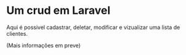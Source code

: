 # Um crud em Laravel

Aqui é possivel cadastrar, deletar, modificar e vizualizar uma lista de clientes.

(Mais informações em preve)